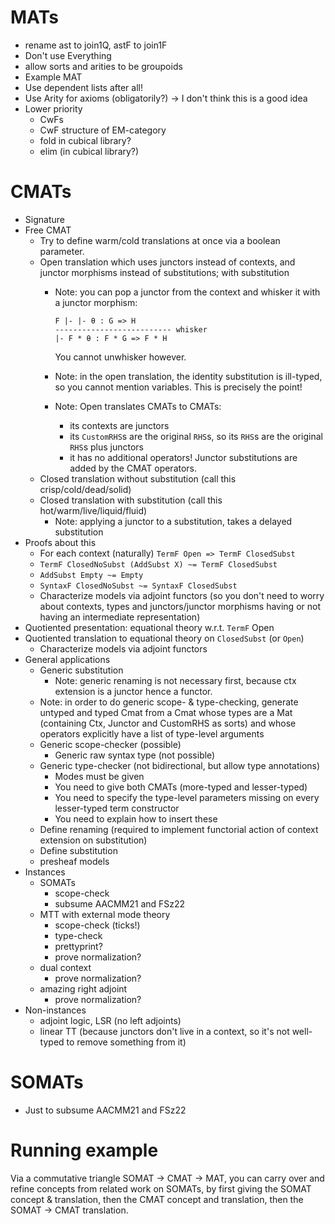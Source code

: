 # MATs
- rename ast to join1Q, astF to join1F
- Don't use Everything
- allow sorts and arities to be groupoids
- Example MAT
- Use dependent lists after all!
- Use Arity for axioms (obligatorily?) -> I don't think this is a good idea
- Lower priority
  - CwFs
  - CwF structure of EM-category
  - fold in cubical library?
  - elim (in cubical library?)

# CMATs

- Signature
- Free CMAT
  - Try to define warm/cold translations at once via a boolean parameter.
  - Open translation which uses junctors instead of contexts, and junctor morphisms instead of substitutions; with substitution
    - Note: you can pop a junctor from the context and whisker it with a junctor morphism:
      
      ```
      F |- |- θ : G => H
      -------------------------- whisker
      |- F * θ : F * G => F * H
      ```
      
      You cannot unwhisker however.
    - Note: in the open translation, the identity substitution is ill-typed, so you cannot mention variables. This is precisely the point!
    - Note: Open translates CMATs to CMATs:
      - its contexts are junctors
      - its `CustomRHS`s are the original `RHS`s, so its `RHS`s are the original `RHS`s plus junctors
      - it has no additional operators! Junctor substitutions are added by the CMAT operators.
  - Closed translation without substitution (call this crisp/cold/dead/solid)
  - Closed translation with substitution (call this hot/warm/live/liquid/fluid)
    - Note: applying a junctor to a substitution, takes a delayed substitution
- Proofs about this
  - For each context (naturally) `TermF Open => TermF ClosedSubst`
  - `TermF ClosedNoSubst (AddSubst X) ~= TermF ClosedSubst`
  - `AddSubst Empty ~= Empty`
  - `SyntaxF ClosedNoSubst ~= SyntaxF ClosedSubst`
  - Characterize models via adjoint functors (so you don't need to worry about contexts, types and junctors/junctor morphisms having or not having an intermediate representation)
- Quotiented presentation: equational theory w.r.t. `TermF` Open
- Quotiented translation to equational theory on `ClosedSubst` (or `Open`)
  - Characterize models via adjoint functors
- General applications
  - Generic substitution
    - Note: generic renaming is not necessary first, because ctx extension is a junctor hence a functor.
  - Note: in order to do generic scope- & type-checking, generate untyped and typed Cmat from a Cmat whose types are a Mat (containing Ctx, Junctor and CustomRHS as sorts) and whose operators explicitly have a list of type-level arguments
  - Generic scope-checker (possible)
    - Generic raw syntax type (not possible)
  - Generic type-checker (not bidirectional, but allow type annotations)
    - Modes must be given
    - You need to give both CMATs (more-typed and lesser-typed)
    - You need to specify the type-level parameters missing on every lesser-typed term constructor
    - You need to explain how to insert these
  - Define renaming (required to implement functorial action of context extension on substitution)
  - Define substitution
  - presheaf models
- Instances
  - SOMATs
    - scope-check
    - subsume AACMM21 and FSz22
  - MTT with external mode theory
    - scope-check (ticks!)
    - type-check
    - prettyprint?
    - prove normalization?
  - dual context
    - prove normalization?
  - amazing right adjoint
    - prove normalization?
- Non-instances
  - adjoint logic, LSR (no left adjoints)
  - linear TT (because junctors don't live in a context, so it's not well-typed to remove something from it)

# SOMATs

- Just to subsume AACMM21 and FSz22

# Running example

Via a commutative triangle SOMAT -> CMAT -> MAT, you can carry over and refine concepts from related work on SOMATs, by first giving the SOMAT concept & translation, then the CMAT concept and translation, then the SOMAT -> CMAT translation.
